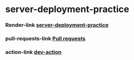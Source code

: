 # server-deployment-practice

### Render-link [server-deployment-practice](https://server-deployment-practice-ftfj.onrender.com/)
### pull-requests-link [Pull requests](https://github.com/BasharIrani23/server-deployment-practice/pulls)
### action-link [dev-action](https://github.com/BasharIrani23/server-deployment-practice/actions)


